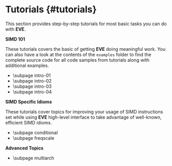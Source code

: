 Tutorials {#tutorials}
=========

This section provides step-by-step tutorials for most basic tasks you can do with **EVE**.

**SIMD 101**

These tutorials covers the basic of getting **EVE** doing meaningful work.
You can also have a look at the contents of the `examples` folder to find the complete
source code for all code samples from tutorials along with additional examples.

- \subpage intro-01
- \subpage intro-02
- \subpage intro-03
- \subpage intro-04

**SIMD Specific Idioms**

These tutorials cover topics for improving your usage of SIMD instructions set while using
**EVE** high-level interface to take advantage of well-known, efficient SIMD idioms.

- \subpage conditional
- \subpage freqscale

**Advanced Topics**

- \subpage multiarch

